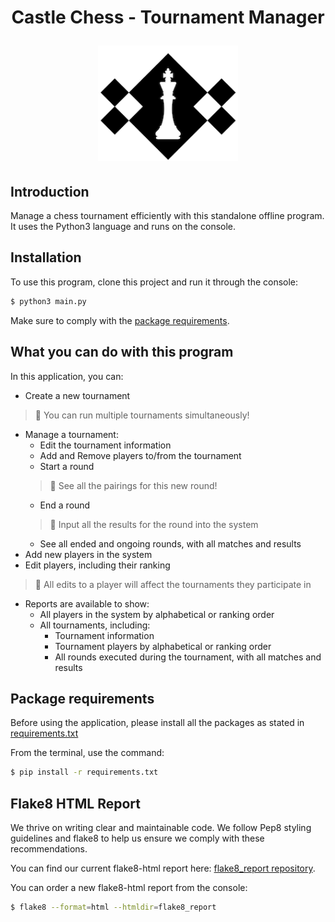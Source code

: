 <h1 align="center">
Castle Chess - Tournament Manager

<img alt="castle chess logo" src="img/CastleChessLogo.png" width="224px"/><br/>
</h1>

## Introduction
Manage a chess tournament efficiently with this standalone offline program. It uses the Python3 language and runs on the console.

## Installation
To use this program, clone this project and run it through the console:
```bash
$ python3 main.py
```
Make sure to comply with the [package requirements](#package-requirements).

## What you can do with this program
In this application, you can:
- Create a new tournament
> 🔀 You can run multiple tournaments simultaneously!
- Manage a tournament:
  - Edit the tournament information
  - Add and Remove players to/from the tournament
  - Start a round
  > 🏁 See all the pairings for this new round!
  - End a round
  > 📝 Input all the results for the round into the system
  - See all ended and ongoing rounds, with all matches and results
- Add new players in the system
- Edit players, including their ranking
> 💾 All edits to a player will affect the tournaments they participate in
- Reports are available to show:
  - All players in the system by alphabetical or ranking order
  - All tournaments, including:
    - Tournament information
    - Tournament players by alphabetical or ranking order
    - All rounds executed during the tournament, with all matches and results

## Package requirements
Before using the application, please install all the packages as stated in [requirements.txt](requirements.txt)

From the terminal, use the command:

```bash
$ pip install -r requirements.txt
```

## Flake8 HTML Report
We thrive on writing clear and maintainable code. 
We follow Pep8 styling guidelines and flake8 to help us ensure we comply with these recommendations.

You can find our current flake8-html report here: [flake8_report repository](/flake8_report).

You can order a new flake8-html report from the console:
```bash
$ flake8 --format=html --htmldir=flake8_report
```

